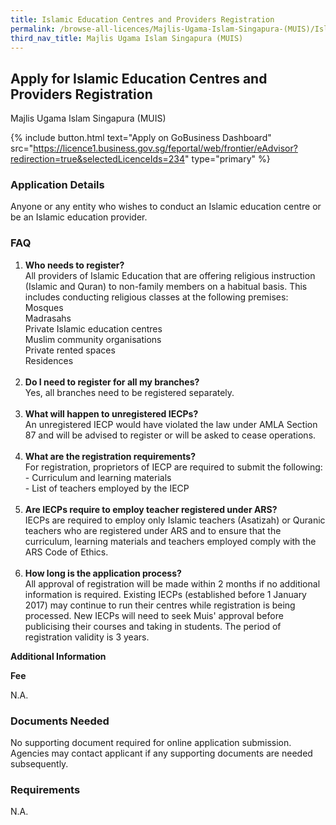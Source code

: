 ```yaml
---
title: Islamic Education Centres and Providers Registration
permalink: /browse-all-licences/Majlis-Ugama-Islam-Singapura-(MUIS)/Islamic-Education-Centres-and-Providers-Registration
third_nav_title: Majlis Ugama Islam Singapura (MUIS)
---
```


## Apply for Islamic Education Centres and Providers Registration

Majlis Ugama Islam Singapura (MUIS)

{% include button.html text="Apply on GoBusiness Dashboard" src="https://licence1.business.gov.sg/feportal/web/frontier/eAdvisor?redirection=true&selectedLicenceIds=234" type="primary" %}

### Application Details

<p>Anyone or any entity who wishes to conduct an Islamic education centre or be an Islamic education provider.</p>
<h3>FAQ</h3>
<ol>
<li><strong>Who needs to register? <br /></strong>All providers of Islamic Education that are offering religious instruction (Islamic and Quran) to non-family members on a habitual basis. This includes conducting religious classes at the following premises: <br />Mosques <br />Madrasahs<br />Private Islamic education centres <br />Muslim community organisations <br />Private rented spaces <br />Residences<br /><br /></li>
<li><strong>Do I need to register for all my branches?</strong> <br />Yes, all branches need to be registered separately.<br /><br /></li>
<li><strong>What will happen to unregistered IECPs?</strong> <br />An unregistered IECP would have violated the law under AMLA Section 87 and will be advised to register or will be asked to cease operations.<br /><br /></li>
<li><strong>What are the registration requirements?</strong> <br />For registration, proprietors of IECP are required to submit the following: <br />- Curriculum and learning materials <br />- List of teachers employed by the IECP<br /><br /></li>
<li><strong>Are IECPs require to employ teacher registered under ARS?</strong> <br />IECPs are required to employ only Islamic teachers (Asatizah) or Quranic teachers who are registered under ARS and to ensure that the curriculum, learning materials and teachers employed comply with the ARS Code of Ethics.<br /><br /></li>
<li><strong>How long is the application process?</strong> <br />All approval of registration will be made within 2 months if no additional information is required. Existing IECPs (established before 1 January 2017) may continue to run their centres while registration is being processed. New IECPs will need to seek Muis' approval before publicising their courses and taking in students. The period of registration validity is 3 years.</li>
</ol>

**Additional Information**

<p><strong>Fee</strong></p>
<p>N.A.</p>

### Documents Needed

<p>No supporting document required for online application submission. Agencies may contact applicant if any supporting documents are needed subsequently.</p>

### Requirements

N.A.

